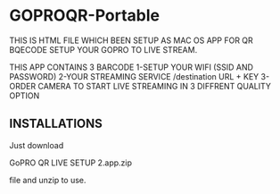 # GOPROQR-Portable



THIS IS HTML FILE WHICH BEEN SETUP AS MAC OS APP FOR QR BQECODE SETUP YOUR GOPRO TO LIVE STREAM.

THIS APP CONTAINS 3 BARCODE
1-SETUP YOUR WIFI (SSID AND PASSWORD)
2-YOUR STREAMING SERVICE /destination URL + KEY
3-ORDER CAMERA TO START LIVE STREAMING IN 3 DIFFRENT QUALITY OPTION


INSTALLATIONS
------------------------------------------------------

Just download 

GoPRO QR LIVE SETUP 2.app.zip

file and unzip to use.
